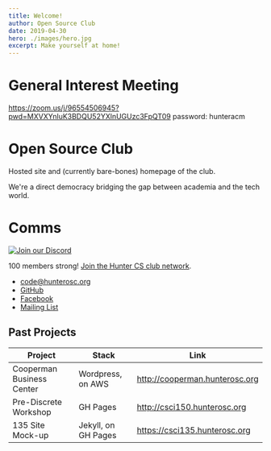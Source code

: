 ```yaml
---
title: Welcome!
author: Open Source Club
date: 2019-04-30
hero: ./images/hero.jpg
excerpt: Make yourself at home!
---
```

# General Interest Meeting 

https://zoom.us/j/96554506945?pwd=MXVXYnluK3BDQU52YXlnUGUzc3FpQT09
password: hunteracm

# Open Source Club

Hosted site and (currently bare-bones) homepage of the club.

We're a direct democracy bridging the gap between academia and the tech world.

# Comms 
[![Join our Discord](https://discord.com/assets/e4923594e694a21542a489471ecffa50.svg)](https://discord.com/invite/wptKBu?utm_source=Discord%20Widget&utm_medium=Connect)

100 members strong! [Join the Hunter CS club network](https://discord.com/invite/wptKBu?utm_source=Discord%20Widget&utm_medium=Connect).

* <code@hunterosc.org>
* [GitHub](https://github.com/Hunter-Open-Source-Club)
* [Facebook](https://www.facebook.com/HunterOSC/)
* [Mailing List](https://join.hunterosc.org/)

## Past Projects

| Project | Stack | Link|
|----|----|----|
| Cooperman Business Center | Wordpress, on AWS |  <http://cooperman.hunterosc.org> |
| Pre-Discrete Workshop |  GH Pages | <http://csci150.hunterosc.org> |
| 135 Site Mock-up | Jekyll, on GH Pages | <https://csci135.hunterosc.org> |



